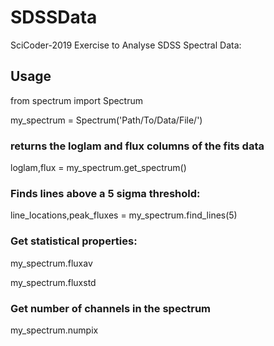 # SDSSData
SciCoder-2019 Exercise to Analyse SDSS Spectral Data:

## Usage

from spectrum import Spectrum

my\_spectrum = Spectrum('Path/To/Data/File/')

### returns the loglam and flux columns of the fits data

loglam,flux = my\_spectrum.get\_spectrum()

### Finds lines above a 5 sigma threshold:

line\_locations,peak\_fluxes = my\_spectrum.find\_lines(5)

### Get statistical properties:

my\_spectrum.fluxav

my\_spectrum.fluxstd


### Get number of channels in the spectrum

my\_spectrum.numpix
